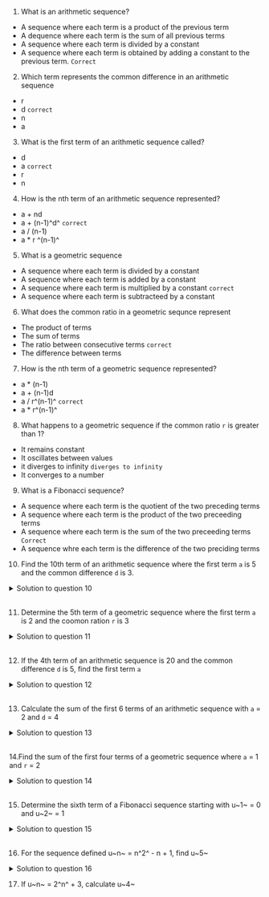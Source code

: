 1. What is an arithmetic sequence?

- A sequence where each term is a product of the previous term
- A dequence where each term is the sum of all previous terms
- A sequence where each term is divided by a constant
- A sequence where each term is obtained by adding a constant to the previous term. `Correct`

2. Which term represents the common difference in an arithmetic sequence

- r
- d `correct`
- n
- a

3. What is the first term of an arithmetic sequence called?

- d
- a `correct`
- r
- n

4. How is the nth term of an arithmetic sequence represented?

- a + nd
- a + (n-1)^d^ `correct`
- a / (n-1)
- a \* r ^(n-1)^

5. What is a geometric sequence

- A sequence where each term is divided by a constant
- A sequence where each term is added by a constant
- A sequence where each term is multiplied by a constant `correct`
- A sequence where each term is subtracteed by a constant

6. What does the common ratio in a geometric sequnce represent

- The product of terms
- The sum of terms
- The ratio between consecutive terms `correct`
- The difference between terms

7. How is the nth term of a geometric sequence represented?

- a \* (n-1)
- a + (n-1)d
- a / r^(n-1)^ `correct`
- a \* r^(n-1)^

8. What happens to a geometric sequence if the common ratio `r` is greater than 1?

- It remains constant
- It oscillates between values
- it diverges to infinity `diverges to infinity`
- It converges to a number

9. What is a Fibonacci sequence?

- A sequence where each term is the quotient of the two preceding terms
- A sequence where each term is the product of the two preceeding terms
- A sequence where each term is the sum of the two preceeding terms `Correct`
- A sequence whre each term is the difference of the two preciding terms

10. Find the 10th term of an arithmetic sequence where the first term `a` is 5 and the common difference `d` is 3.

<details>
  <summary>Solution to question 10</summary>

To find the 10th term of the arithmetic sequence, we use the formula for the nth term of an arithmetic sequence:

a~n~ = a~1~ + (n - 1)\* d

`Given:`

- First term a~1~ = 5
- Common difference `d` = 3
- `n` = 10 (the term we need to find)

`Substituting the values into the formula:`

a~10~ = 5 + (10 - 1) x 3
a~10~ = 5 + 9 x 3
a~10~ = 5 + 27
a~10~ = 32

`Final Answer:`

The 10th term of the arithmetic sequence is **32**.

</details>

<br>

11. Determine the 5th term of a geometric sequence where the first term `a` is 2 and the coomon ration `r` is 3

<details>
  <summary>Solution to question 11</summary>

To find the 5th term (a~5~) of a geometric sequence, we use the formula for the nth term:

a~n~ = a~1~ x r ^n-1^

`Given:`

- a~1~ = 2 (first term)
- `r` = 3 (common ratio)
- `n` = 5 (we need to find the 5th term)

`Substituting the values into the formula:`

a~5~ = 2 x 3 ^5-1^
a~5~ = 2 x 3 ^4^
a~5~ = 2 x 81
a~5~ = 162

`Final Answer:`

The 5th term of the geometric sequnece is 162.

</details>

<br>

12. If the 4th term of an arithmetic sequence is 20 and the common difference `d` is 5, find the first term `a`

<details>
  <summary>Solution to question 12</summary>

To find the first term a~1~ of the arithmetic sequence, we use the formula for the n-th term of an arithmetic sequence:

a~n~ = a~1~ + (n - 1) x d

`Given:`

- The 4th term a~4~ = 20,
- The common difference d = 5,
- We need to find a~1~, the first term.

`Step-by-step solution:`

The formula for the 4th term (a~4~) is:

a~4~ = a~1~ + (4 - 1) x d
20 = a~1~ + 3 x 5
20 = a~1~ + 15

Now, solve for a~1~:

a~1~ = 20 - 15
a~1~ = 5

`Final Answer:`

The first term of the arithmetic sequence is **5**.

</details>

<br>

13. Calculate the sum of the first 6 terms of an arithmetic sequence with `a` = 2 and `d` = 4

<details>
  <summary>Solution to question 13</summary>

To calculate the sum of the first 6 terms of an arithmetic sequence, we use the formula for the sum of the first `n` terms of an arithmetic sequence:

S~n~ = n/2 x (a~1~ + a~n~)

`Where`:

- S~n~ is the sum of the first n terms
- n is number of terms
- a~1~ is the first term
- a~n~ is the n-th term

`Given:`

- First term a~1~ = 2
- Common difference d = 4
- Number of terms n = 6

Step 1: Find the 6th term (a~6~) using the formula for the n-th term:

a~n~ = a~1~ + (n-1) x d

Substitute a~1~ = 2, d = 4, n = 6

a~6~ = 2 + (6-1)x4
a~6~ = 2 + 5 x 4 = 2 + 20 = 22

Step 2: Use the sum formula to find S~6~

S~6~ = $\frac{6}{2}$ x (2 + 22)
S~6~ = 3 x 24 = 72

`Final Answer:`

The sum of the first 6 term of the arithmetic sequence is 72

</details>

<br>

14.Find the sum of the first four terms of a geometric sequence where `a` = 1 and `r` = 2

<details>
  <summary>Solution to question 14</summary>

To find the sum of the first 4 terms of a geometric sequence, we use the formula for the sum of the first n terms of a geometric sequence:

S~n~ = a~1~ x $\frac{1-r^2}{1-r}$ for r $\not=$ 1

`Where`:

- S~n~ is the sum of the first n terms
- n is number of terms
- a~1~ is the first term
- a~n~ is the n-th term

`Given:`

- a~1~ = 1
- r = 2
  n = 4

Step 1: Substitute the given values into the sum formula:

S~4~ = 1 x $\frac{1-2^4}{1-2}$
S~4~ = $\frac{1-16}{1-2}$
S~4~ = $\frac{-15}{-1}$
S~4~ = 15

`Final Answer:`

The sum of the first 4 terms of the geometric sequence is 15.

</details>

<br>

15. Determine the sixth term of a Fibonacci sequence starting with u~1~ = 0 and u~2~ = 1

<details>
  <summary>Solution to question 15</summary>

The Fibonacci sequence is defined such that each term is the sum of the proceding terms:

u~n~ = u~n-1~ + u~n-2~

Starting with u~1~ = 0 and u~2~ = 1, we calculate the subsequent terms:

- u~3~ = u~2~ + u~1~ = 1 + 0 = 1
- u~4~ = u~3~ + u~2~ = 1 + 1 = 2
- u~5~ = u~4~ + u~3~ = 2 + 1 = 3
- u~6~ = u~5~ + u~4~ = 3 + 2 = 5

Thus, the sixth term of the Fibonacci sequence is 5

</details>

<br>

16. For the sequence defined u~n~ = n^2^ - n + 1, find u~5~

<details>
  <summary>Solution to question 16</summary>

To find u~5~, substitute n = 5 into the formula:

u~5~ = 5^2^ - 5 + 1

Simplify step by step:

u~5~ = 25 - 5 + 1 = 25 - 4 = 21

Thus u~5~ = 21

</details>

17. If u~n~ = 2^n^ + 3, calculate u~4~
